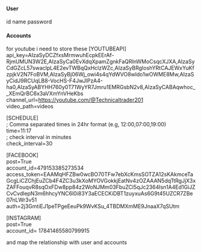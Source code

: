 #### User

id
name
password

#### Accounts
for youtube i need to store these
[YOUTUBEAPI]  
api_key=AIzaSyDCZfxsMrmwuhEcpkEErAf-RjmUMUN3W2E,AIzaSyCa0EvXdqXpamZgnkFaQRInWMoCsqcXJXA,AIzaSyCdGZcL57swaclpL4E2evTWBqQxHclzWZc,AIzaSyBRgIoshYRtCAJEWxYuKfzpjkV2N7FoBVM,AIzaSyBj06Wj_owi4s4qYdWVO8wldo1wOWME8Mw,AIzaSyCidJ9RCUqLB8-VocHS-F4JwJlPzA4-ha0,AIzaSyABYHH760y0T71WyYR7Jmru1EMRGsbN2v8,AIzaSyCABAqwhoc__XEmQrBC6x3aVXmYnVHeKbs  
channel_url=https://youtube.com/@Technicaltrader201  
video_path=videos  
  
  
[SCHEDULE]  
; Comma separated times in 24hr format (e.g, 12:00,07:00,19:00)  
time=11:17  
; check interval in minutes  
check_interval=30  
  
[FACEBOOK]  
post=True  
account_id=479153385273534  
access_token=EAAMqHFZBw0wcBO70TFw7ebXcKmsSOTZA12sKAkmceTaGcgLiCZChjEuZCb4F4ZC3u3kXoMYOVGokkjEatNv4zOZAAAN5dqTtRgJjX3xZAFFouqvR8sqOxFDw8pp84z2WoNJMm03FbuZCl5qJc2364Isn1A4Ed1GiJZCvCvdlepN3m6hhcyYNC6l0i83Y3aECECKiDBT1zuyxuAs6G9t45UZCR7ZBe07nLWr3v51  
auth=2j3GmtiEJ1peTPgeEeuPk9WvKSu_4TBDMXmME9JnaaX7qSUtm   
  
[INSTAGRAM]  
post=True  
account_id= 17841465580799915


and map the relationship with user and  accounts

